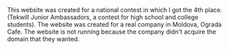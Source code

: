 This website was created for a national contest in which I got the 4th place. (Tekwill Junior Ambassadors, a contest for high school and college students). The website was created for a real company in Moldova, Ograda Cafe.
The website is not running because the company didn't acquire the domain that they wanted.
